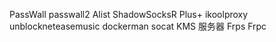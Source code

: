 PassWall
passwall2
Alist
ShadowSocksR Plus+
ikoolproxy
unblockneteasemusic
dockerman
socat
KMS 服务器
Frps
Frpc
